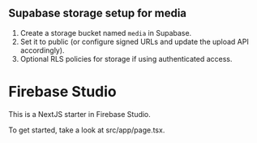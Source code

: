 ## Supabase storage setup for media

1. Create a storage bucket named `media` in Supabase.
2. Set it to public (or configure signed URLs and update the upload API accordingly).
3. Optional RLS policies for storage if using authenticated access.

# Firebase Studio

This is a NextJS starter in Firebase Studio.

To get started, take a look at src/app/page.tsx.
